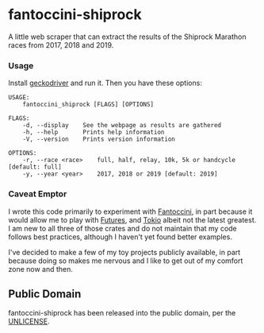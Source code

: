 # fantoccini-shiprock

A little web scraper that can extract the results of the Shiprock Marathon
races from 2017, 2018 and 2019.

### Usage

Install [geckodriver](https://github.com/mozilla/geckodriver) and run it.
Then you have these options:

```
USAGE:
    fantoccini_shiprock [FLAGS] [OPTIONS]

FLAGS:
    -d, --display    See the webpage as results are gathered
    -h, --help       Prints help information
    -V, --version    Prints version information

OPTIONS:
    -r, --race <race>    full, half, relay, 10k, 5k or handcycle [default: full]
    -y, --year <year>    2017, 2018 or 2019 [default: 2019]
```

### Caveat Emptor

I wrote this code primarily to experiment with
[Fantoccini](https://crates.io/crates/fantoccini), in part because it
would allow me to play with
[Futures](https://crates.io/crates/futures), and
[Tokio](https://crates.io/crates/tokio) albeit not the latest
greatest.  I am new to all three of those crates and do not maintain
that my code follows best practices, although I haven't yet found
better examples.

I've decided to make a few of my toy projects publicly available, in
part because doing so makes me nervous and I like to get out of my
comfort zone now and then.

## Public Domain

fantoccini-shiprock has been released into the public domain, per the
[UNLICENSE](UNLICENSE).

